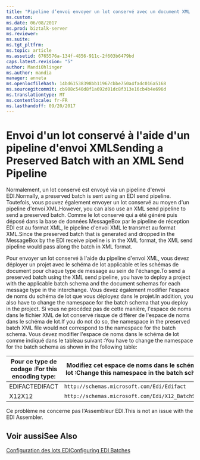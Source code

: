 ```yaml
---
title: "Pipeline d’envoi envoyer un lot conservé avec un document XML | Documents Microsoft"
ms.custom: 
ms.date: 06/08/2017
ms.prod: biztalk-server
ms.reviewer: 
ms.suite: 
ms.tgt_pltfrm: 
ms.topic: article
ms.assetid: 6765576a-134f-4856-911c-2f603b6479bd
caps.latest.revision: "5"
author: MandiOhlinger
ms.author: mandia
manager: anneta
ms.openlocfilehash: 14bd61538398bb11967cbbe750a4fadc016a5168
ms.sourcegitcommit: cb908c540d8f1a692d01dc8f313e16cb4b4e696d
ms.translationtype: MT
ms.contentlocale: fr-FR
ms.lasthandoff: 09/20/2017
---
```

# <a name="sending-a-preserved-batch-with-an-xml-send-pipeline"></a><span data-ttu-id="092a6-102">Envoi d'un lot conservé à l'aide d'un pipeline d'envoi XML</span><span class="sxs-lookup"><span data-stu-id="092a6-102">Sending a Preserved Batch with an XML Send Pipeline</span></span>
<span data-ttu-id="092a6-103">Normalement, un lot conservé est envoyé via un pipeline d'envoi EDI.</span><span class="sxs-lookup"><span data-stu-id="092a6-103">Normally, a preserved batch is sent using an EDI send pipeline.</span></span> <span data-ttu-id="092a6-104">Toutefois, vous pouvez également envoyer un lot conservé au moyen d'un pipeline d'envoi XML.</span><span class="sxs-lookup"><span data-stu-id="092a6-104">However, you can also use an XML send pipeline to send a preserved batch.</span></span> <span data-ttu-id="092a6-105">Comme le lot conservé qui a été généré puis déposé dans la base de données MessageBox par le pipeline de réception EDI est au format XML, le pipeline d'envoi XML le transmet au format XML.</span><span class="sxs-lookup"><span data-stu-id="092a6-105">Since the preserved batch that is generated and dropped in the MessageBox by the EDI receive pipeline is in the XML format, the XML send pipeline would pass along the batch in XML format.</span></span>  
  
 <span data-ttu-id="092a6-106">Pour envoyer un lot conservé à l'aide du pipeline d'envoi XML, vous devez déployer un projet avec le schéma de lot applicable et les schémas de document pour chaque type de message au sein de l'échange.</span><span class="sxs-lookup"><span data-stu-id="092a6-106">To send a preserved batch using the XML send pipeline, you have to deploy a project with the applicable batch schema and the document schemas for each message type in the interchange.</span></span> <span data-ttu-id="092a6-107">Vous devez également modifier l'espace de noms du schéma de lot que vous déployez dans le projet.</span><span class="sxs-lookup"><span data-stu-id="092a6-107">In addition, you also have to change the namespace for the batch schema that you deploy in the project.</span></span> <span data-ttu-id="092a6-108">Si vous ne procédez pas de cette manière, l'espace de noms dans le fichier XML de lot conservé risque de différer de l'espace de noms dans le schéma de lot.</span><span class="sxs-lookup"><span data-stu-id="092a6-108">If you do not do so, the namespace in the preserved batch XML file would not correspond to the namespace for the batch schema.</span></span> <span data-ttu-id="092a6-109">Vous devez modifier l'espace de noms dans le schéma de lot comme indiqué dans le tableau suivant :</span><span class="sxs-lookup"><span data-stu-id="092a6-109">You have to change the namespace for the batch schema as shown in the following table:</span></span>  
  
|<span data-ttu-id="092a6-110">Pour ce type de codage :</span><span class="sxs-lookup"><span data-stu-id="092a6-110">For this encoding type:</span></span>|<span data-ttu-id="092a6-111">Modifiez cet espace de noms dans le schéma de lot :</span><span class="sxs-lookup"><span data-stu-id="092a6-111">Change this namespace in the batch schema:</span></span>|<span data-ttu-id="092a6-112">Sur l'espace de noms suivant :</span><span class="sxs-lookup"><span data-stu-id="092a6-112">To the following namespace:</span></span>|  
|-----------------------------|------------------------------------------------|---------------------------------|  
|<span data-ttu-id="092a6-113">EDIFACT</span><span class="sxs-lookup"><span data-stu-id="092a6-113">EDIFACT</span></span>|`http://schemas.microsoft.com/Edi/Edifact`|`http://schemas.microsoft.com/BizTalk/EDI/EDIFACT/2006/InterchangeXML`|  
|<span data-ttu-id="092a6-114">X12</span><span class="sxs-lookup"><span data-stu-id="092a6-114">X12</span></span>|`http://schemas.microsoft.com/Edi/X12_BatchSchema`|`http://schemas.microsoft.com/BizTalk/EDI/X12/2006/InterchangeXML`|  
  
 <span data-ttu-id="092a6-115">Ce problème ne concerne pas l'Assembleur EDI.</span><span class="sxs-lookup"><span data-stu-id="092a6-115">This is not an issue with the EDI Assembler.</span></span>  
  
## <a name="see-also"></a><span data-ttu-id="092a6-116">Voir aussi</span><span class="sxs-lookup"><span data-stu-id="092a6-116">See Also</span></span>  
 [<span data-ttu-id="092a6-117">Configuration des lots EDI</span><span class="sxs-lookup"><span data-stu-id="092a6-117">Configuring EDI Batches</span></span>](../core/configuring-edi-batches.md)